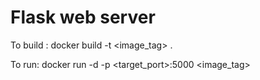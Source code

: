 # Flask web server
To build : docker build -t <image_tag> .

To run: docker run -d -p <target_port>:5000 <image_tag>
